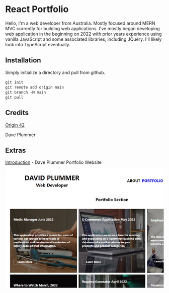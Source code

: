 # React Portfolio

Hello, I'm a web developer from Australia. Mostly focused around MERN MVC currently for building web applications. I've mostly began developing web application in the beginning on 2022 with prior years experience using vanilla JavaScript and some associated libraries, including JQuery. I'll likely look into TypeScript eventually.  

## Installation

Simply initialize a directory and pull from github. 
```
git init
git remote add origin main
git branch -M main
git pull
```

## Credits

[Origin 42](https://github.com/origin-42/portfolio_page_default)

Dave Plummer

## Extras



[Introduction](https://github.com/origin-42/portfolio_page_default) - Dave Plummer Portfolio Website

![snippet](./src/images/portfolio_screenshot.jpg)
